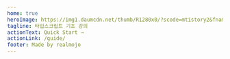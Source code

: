 ```yaml
---
home: true
heroImage: https://img1.daumcdn.net/thumb/R1280x0/?scode=mtistory2&fname=https%3A%2F%2Fblog.kakaocdn.net%2Fdn%2FrztKP%2FbtrfMN0brqn%2FAa4oErXpXaIYG1fO1D2E90%2Fimg.png
tagline: 타입스크립트 기초 강의
actionText: Quick Start →
actionLink: /guide/
footer: Made by realmojo
---
```

